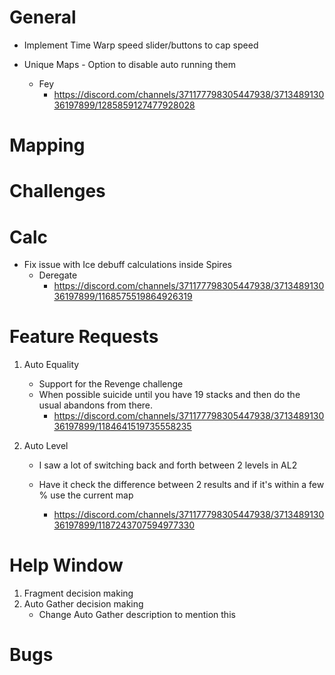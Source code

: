 # General

-   Implement Time Warp speed slider/buttons to cap speed

-   Unique Maps - Option to disable auto running them
    -   Fey
        -   https://discord.com/channels/371177798305447938/371348913036197899/1285859127477928028

# Mapping

# Challenges

# Calc

-   Fix issue with Ice debuff calculations inside Spires
    -   Deregate
        -   https://discord.com/channels/371177798305447938/371348913036197899/1168575519864926319

# Feature Requests

1. Auto Equality

    - Support for the Revenge challenge
    - When possible suicide until you have 19 stacks and then do the usual abandons from there.
        - https://discord.com/channels/371177798305447938/371348913036197899/1184641519735558235

2. Auto Level

    - I saw a lot of switching back and forth between 2 levels in AL2

    - Have it check the difference between 2 results and if it's within a few % use the current map
        - https://discord.com/channels/371177798305447938/371348913036197899/1187243707594977330

# Help Window

1. Fragment decision making
2. Auto Gather decision making
    - Change Auto Gather description to mention this

# Bugs
